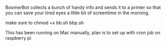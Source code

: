 BoomerBot collects a bunch of handy info and sends it to a printer so that you can save your tired eyes a little bit of screentime in the morning. 

make sure to chmod +x bb.sh bbp.sh

This has been running on Mac manually, plan is to set up with cron job on raspberry pi
